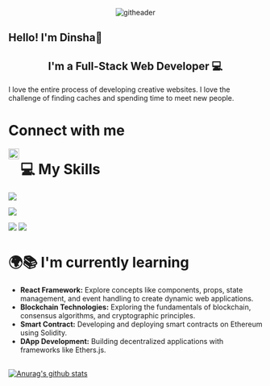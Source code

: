
<p align="center">
  <img src="https://github.com/user-attachments/assets/3ef6f51b-3ad4-4b6d-981f-155e37070dda.png" alt="githeader">
</p>

## Hello! I'm Dinsha👋 
<h2 align="center">
I'm a Full-Stack Web Developer 💻
</h2>

I love the entire process of developing creative websites. I love the challenge of finding caches and spending time to meet new people.

# Connect with me

<a href="https://www.linkedin.com/in/dinsha-sivan-20849026b/"><img align="left" src="https://raw.githubusercontent.com/yushi1007/yushi1007/main/images/linkedin.svg" alt="Yu Shi | LinkedIn" width="21px"/></a>




# 💻 My Skills
![](https://img.shields.io/badge/Code-React-informational?style=flat&logo=react&color=61DAFB)

![](https://img.shields.io/badge/Code-JavaScript-informational?style=flat&logo=JavaScript&color=F7DF1E)


![](https://img.shields.io/badge/Code-HTML5-informational?style=flat&logo=HTML5&color=E34F26)
![](https://img.shields.io/badge/Code-PostgreSQL-informational?style=flat&logo=PostgreSQL&color=336791)


# 🌍📚 I'm currently learning

<p><ul>
<li><b> React Framework:</b> Explore concepts like components, props, state management, and event handling to create dynamic web applications.</li>
<li><b> Blockchain Technologies:</b> Exploring the fundamentals of blockchain, consensus algorithms, and cryptographic principles.</li>
<li><b> Smart Contract:</b> Developing and deploying smart contracts on Ethereum using Solidity.</li>
<li><b> DApp Development:</b> Building decentralized applications with frameworks like Ethers.js.</li>
</ul>
</p>


##

[![Anurag's github stats](https://github-readme-stats.vercel.app/api?username=dinshasivan)](https://github.com/dinshasivan)





<!--
**dinshasivan/dinshasivan** is a ✨ _special_ ✨ repository because its `README.md` (this file) appears on your GitHub profile.

Here are some ideas to get you started:

- 🔭 I’m currently working on ...
- 🌱 I’m currently learning ...
- 👯 I’m looking to collaborate on ...
- 🤔 I’m looking for help with ...
- 💬 Ask me about ...
- 📫 How to reach me: ...
- 😄 Pronouns: ...
- ⚡ Fun fact: ...
-->

